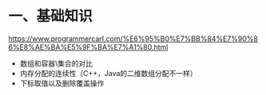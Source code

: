 # 一、基础知识

https://www.programmercarl.com/%E6%95%B0%E7%BB%84%E7%90%86%E8%AE%BA%E5%9F%BA%E7%A1%80.html

- 数组和容器\集合的对比
- 内存分配的连续性（C++，Java的二维数组分配不一样）
- 下标取值以及删除覆盖操作
